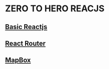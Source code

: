 # ZERO TO HERO REACJS

## [Basic Reactjs](https://reactgo.com/react/tutorial/)

## [React Router](https://blog.logrocket.com/react-router-dom-set-up-essential-components-parameterized-routes-505dc93642f1/)

## [MapBox](/reactjs/mapbox.md)
